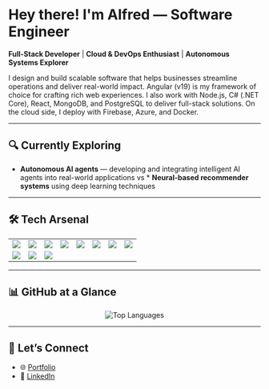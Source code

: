 

# Hey there! I'm Alfred — **Software Engineer**

**Full-Stack Developer** | **Cloud & DevOps Enthusiast** | **Autonomous Systems Explorer**

I design and build scalable software that helps businesses streamline operations and deliver real-world impact. Angular (v19) is my framework of choice for crafting rich web experiences. I also work with Node.js, C# (.NET Core), React, MongoDB, and PostgreSQL to deliver full-stack solutions. On the cloud side, I deploy with Firebase, Azure, and Docker.

---

## 🔍 Currently Exploring

* **Autonomous AI agents** — developing and integrating intelligent AI agents into real-world applications vs * **Neural-based recommender systems** using deep learning techniques


---

## 🛠 Tech Arsenal

<table>
  <tr>
    <td><img src="https://img.shields.io/badge/-Angular-DD0031?style=for-the-badge&logo=angular&logoColor=white" /></td>
    <td><img src="https://img.shields.io/badge/-Node.js-339933?style=for-the-badge&logo=node.js&logoColor=white" /></td>
    <td><img src="https://img.shields.io/badge/-MongoDB-47A248?style=for-the-badge&logo=mongodb&logoColor=white" /></td>
    <td><img src="https://img.shields.io/badge/-PostgreSQL-336791?style=for-the-badge&logo=postgresql&logoColor=white" /></td>
    <td><img src="https://img.shields.io/badge/-CSharp-239120?style=for-the-badge&logo=c-sharp&logoColor=white" /></td>
    <td><img src="https://img.shields.io/badge/-ASP.NET-512BD4?style=for-the-badge&logo=dotnet&logoColor=white" /></td>
    <td><img src="https://img.shields.io/badge/-Azure-0078D4?style=for-the-badge&logo=microsoft-azure&logoColor=white" /></td>
    <td><img src="https://img.shields.io/badge/-Firebase-FFCA28?style=for-the-badge&logo=firebase&logoColor=black" /></td>
  </tr>
  <tr>
    <td><img src="https://img.shields.io/badge/-Docker-2496ED?style=for-the-badge&logo=docker&logoColor=white" /></td>
    <td><img src="https://img.shields.io/badge/-Python-3776AB?style=for-the-badge&logo=python&logoColor=white" /></td>
    <td><img src="https://img.shields.io/badge/-Git-F05032?style=for-the-badge&logo=git&logoColor=white" /></td>
  </tr>
</table>

---

## 📊 GitHub at a Glance

<p align="center">
  <img src="https://github-readme-stats.vercel.app/api/top-langs/?username=alfred32-dev&layout=compact&langs_count=6&theme=default" alt="Top Languages" />
</p>

---

## 🤝 Let’s Connect

* 🌐 [Portfolio](https://alfred32-portfolio.netlify.app)
* 💼 [LinkedIn](https://www.linkedin.com/in/gaithoalfred)

